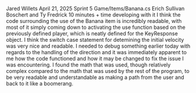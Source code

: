 Jared Willets
April 21, 2025
Sprint 5
Game/Items/Banana.cs
Erich Sullivan Boschert and Ty Fredrick
10 minutes + time developing with it
I think the code surrounding the use of the Banana item is incredibly readable, with most of it simply coming down to activating the use function based on the previously defined player, which is neatly defined for the KeyResponse object. I think the switch case statement for detemining the initial velocity was very nice and readable. I needed to debug something earlier today with regards to the handling of the direction and it was immediately apparent to me how the code functioned and how it may be changed to fix the issue I was encountering. I found the math that was used, though relatively complex compared to the math that was used by the rest of the program, to be very readable and understandable as making a path from the user and back to it like a boomerang.